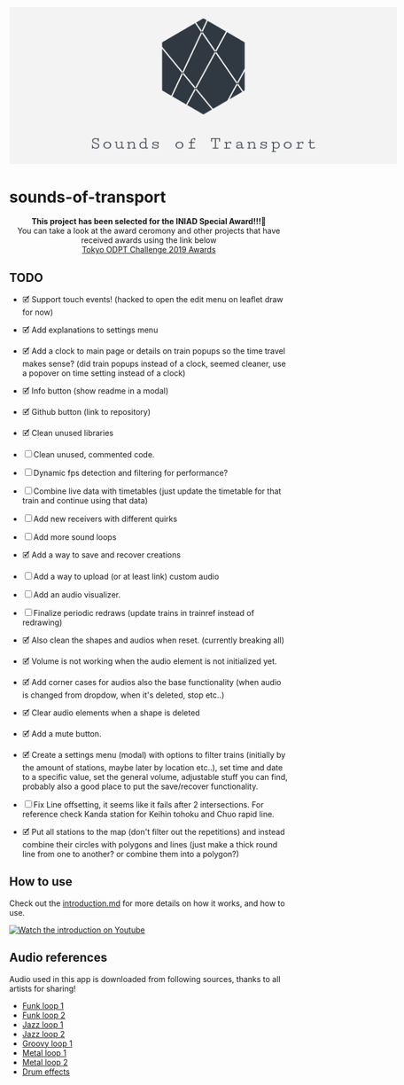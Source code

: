 <p align="center">
  <img style="max-width:700px; height:auto;" src="public/logo.png">
</p>

# sounds-of-transport

<p align="center">
  <b>This project has been selected for the INIAD Special Award!!!🎉</b>
  <br>
  You can take a look at the award ceromony and other projects that have received awards using the link below
  <br>
  <a href="https://tokyochallenge.odpt.org/2019/award/07.html#v">Tokyo ODPT Challenge 2019 Awards</a>
</p>

## TODO

- 🗹 Support touch events! (hacked to open the edit menu on leaflet draw for now)
- 🗹 Add explanations to settings menu
- 🗹 Add a clock to main page or details on train popups so the time travel makes sense? (did train popups instead of a clock, seemed cleaner, use a popover on time setting instead of a clock)
- 🗹 Info button (show readme in a modal)
- 🗹 Github button (link to repository)
- 🗹 Clean unused libraries
- ☐ Clean unused, commented code.
- ☐ Dynamic fps detection and filtering for performance?
- ☐ Combine live data with timetables (just update the timetable for that train and continue using that data)
- ☐ Add new receivers with different quirks
- ☐ Add more sound loops
- 🗹 Add a way to save and recover creations
- ☐ Add a way to upload (or at least link) custom audio

- ☐ Add an audio visualizer.

- ☐ Finalize periodic redraws (update trains in trainref instead of redrawing)

- 🗹 Also clean the shapes and audios when reset. (currently breaking all)
- 🗹 Volume is not working when the audio element is not initialized yet.

- 🗹 Add corner cases for audios also the base functionality (when audio is changed from dropdow, when it's deleted, stop etc..)
- 🗹 Clear audio elements when a shape is deleted
- 🗹 Add a mute button.
- 🗹 Create a settings menu (modal) with options to filter trains (initially by the amount of stations, maybe later by location etc..), set time and date to a specific value, set the general volume, adjustable stuff you can find, probably also a good place to put the save/recover functionality.

- ☐ Fix Line offsetting, it seems like it fails after 2 intersections. For reference check Kanda station for Keihin tohoku and Chuo rapid line.
- 🗹 Put all stations to the map (don't filter out the repetitions) and instead combine their circles with polygons and lines (just make a thick round line from one to another? or combine them into a polygon?)

## How to use

Check out the [introduction.md](INTRODUCTION.md) for more details on how it works, and how to use.

[![Watch the introduction on Youtube](https://img.youtube.com/vi/PETzwgZVYRE/0.jpg)](https://youtu.be/PETzwgZVYRE "Watch the introduction on Youtube")

## Audio references

Audio used in this app is downloaded from following sources, thanks to all artists for sharing!

- [Funk loop 1](https://www.looperman.com/loops/detail/49460/west-coast-wah-funk-riff-by-mchn-free-90bpm-hip-hop-electric-guitar-loop)
- [Funk loop 2](https://www.looperman.com/loops/detail/189996/funky-floor-140-140bpm-trap-electric-guitar-loop)
- [Jazz loop 1](https://www.looperman.com/loops/detail/103595/jazz-sweep-guitar-lick-by-zacwilkins-free-90bpm-jazz-electric-guitar-loop)
- [Jazz loop 2](https://www.looperman.com/loops/detail/103705/common-swing-jazz-progression-86bpm-jazz-electric-guitar-loop)
- [Groovy loop 1](https://www.looperman.com/loops/detail/414/omar-phased-guitar-groove-1-by-omar_s-free-120bpm-funk-electric-guitar-loop)
- [Metal loop 1](https://www.looperman.com/loops/detail/1681/rei-hammer-03-d-140-by-rei4real-free-140bpm-heavy-metal-electric-guitar-loop)
- [Metal loop 2](https://www.looperman.com/loops/detail/80668/sinthetic-metal-guitar-riff-2-stereo-150-by-sintheticrecords-free-150bpm-heavy-metal-electric-guitar-loop)
- [Drum effects](http://free-loops.com/)
